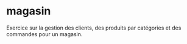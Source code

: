 # magasin
Exercice sur la gestion des clients, des produits par catégories et des commandes pour un magasin. 
